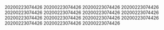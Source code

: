 20200223074426
20200223074426
20200223074426
20200223074426
20200223074426
20200223074426
20200223074426
20200223074426
20200223074426
20200223074426
20200223074426
20200223074426
20200223074426
20200223074426
20200223074426
